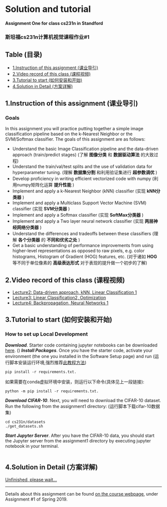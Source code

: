 # Solution and tutorial
#### Assignment One for class cs231n in Standford
### 斯坦福cs231n计算机视觉课程作业#1 
## Table (目录)
- [1.Instruction of this assignment (课业导引)](#Instruction)
- [2.Video record of this class (课程视频)](#Video)
- [3.Tutorial to start (如何安装和开始)](#Tutorial)
- [4.Solution in Detail (方案详解)](#DetailedSolution)
<a name = "Instruction"></a>
## 1.Instruction of this assignment (课业导引) 
### Goals
In this assignment you will practice putting together a simple image classification pipeline based on the k-Nearest Neighbor or the SVM/Softmax classifier. The goals of this assignment are as follows:
- Understand the basic Image Classification pipeline and the data-driven approach (train/predict stages) (了解 __图像分类__ 和 __数据驱动算法__ 的大致过程)
- Understand the train/val/test splits and the use of validation data for hyperparameter tuning. (理解 __数据集分割__ 和利用验证集进行 __超参数调优__ )
- Develop proficiency in writing efficient vectorized code with numpy (利用numpy矩阵化运算 __提升性能__ )
- Implement and apply a k-Nearest Neighbor (kNN) classifier (实现 __kNN分类器__ )
- Implement and apply a Multiclass Support Vector Machine (SVM) classifier (实现 __SVM分类器__ )
- Implement and apply a Softmax classifier (实现 __SoftMax分类器__ ) 
- Implement and apply a Two layer neural network classifier (实现 __两层神经网络分类器__ )
- Understand the differences and tradeoffs between these classifiers (理解 __各个分类器__ 的 __不同和优劣之处__ )
- Get a basic understanding of performance improvements from using higher-level representations as opposed to raw pixels, e.g. color histograms, Histogram of Gradient (HOG) features, etc. (对于诸如 __HOG__ 等不同于单位像素的 __高级表达形式__ 对于表现的提升做一个初步的了解)
<a name = "Video"></a>
## 2.Video record of this class (课程视频)
- [Lecture2: Data-driven approach, kNN, Linear Classification 1](https://www.youtube.com/watch?v=8inugqHkfvE&list=PLkt2uSq6rBVctENoVBg1TpCC7OQi31AlC&index=2)
- [Lecture3: Linear Classification2, Optimization](https://www.youtube.com/watch?v=qlLChbHhbg4&list=PLkt2uSq6rBVctENoVBg1TpCC7OQi31AlC&index=3)
- [Lecture4: Backpropagation, Neural Networks 1](https://www.youtube.com/watch?v=i94OvYb6noo&list=PLkt2uSq6rBVctENoVBg1TpCC7OQi31AlC&index=4)
<a name = "Tutorial"></a>
## 3.Tutorial to start (如何安装和开始) 
### How to set up Local Development
___Download___. Starter code containing jupyter notebooks can be downloaded [here](https://cs231n.github.io/assignments/2020/assignment1_jupyter.zip).  ()
___Install Packages___. Once you have the starter code, activate your environment (the one you installed in the Software Setup page) and run (运行脚本安装运行环境,强烈推荐[此教程方法](https://denrydu.github.io/content.html?id=3))
```
pip install -r requirements.txt.
```
如果需要在conda虚拟环境中安装，则运行以下命令(具体见上一段链接):    
```
python -m pip install -r requirements.txt.
```     
___Download CIFAR-10___. Next, you will need to download the CIFAR-10 dataset. Run the following from the assignment1 directory: (运行脚本下载cifar-10数据集)
```
cd cs231n/datasets
./get_datasets.sh
```
___Start Jupyter Server___. After you have the CIFAR-10 data, you should start the Jupyter server from the assignment1 directory by executing jupyter notebook in your terminal.
```
```
<a name = "DetailedSolution"></a>
## 4.Solution in Detail (方案详解) 
[Unfinished, please wait...](#)
***
Details about this assignment can be found [on the course webpage](http://cs231n.github.io/), under Assignment #1 of Spring 2019.
